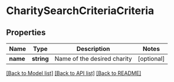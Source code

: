 # CharitySearchCriteriaCriteria

## Properties
Name | Type | Description | Notes
------------ | ------------- | ------------- | -------------
**name** | **string** | Name of the desired charity | [optional] 

[[Back to Model list]](../README.md#documentation-for-models) [[Back to API list]](../README.md#documentation-for-api-endpoints) [[Back to README]](../README.md)


